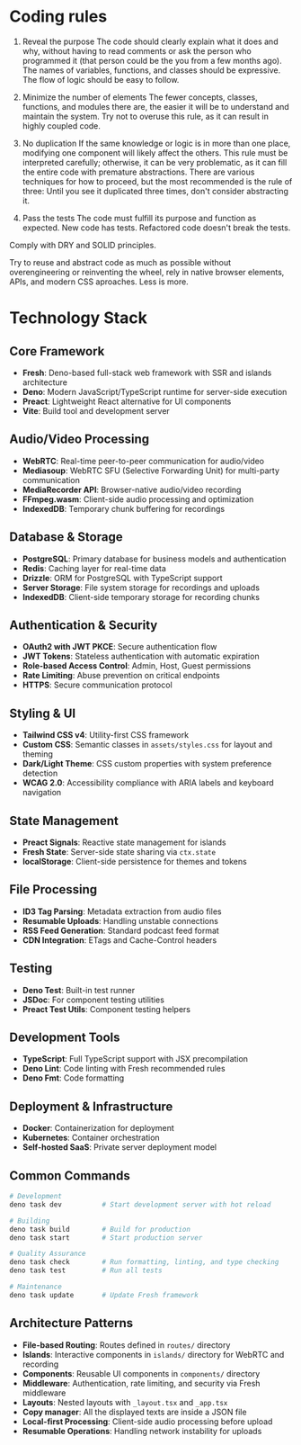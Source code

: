 # Coding rules

1. Reveal the purpose The code should clearly explain what it does and why,
   without having to read comments or ask the person who programmed it (that
   person could be the you from a few months ago). The names of variables,
   functions, and classes should be expressive. The flow of logic should be easy
   to follow.

2. Minimize the number of elements The fewer concepts, classes, functions, and
   modules there are, the easier it will be to understand and maintain the
   system. Try not to overuse this rule, as it can result in highly coupled
   code.

3. No duplication If the same knowledge or logic is in more than one place,
   modifying one component will likely affect the others. This rule must be
   interpreted carefully; otherwise, it can be very problematic, as it can fill
   the entire code with premature abstractions. There are various techniques for
   how to proceed, but the most recommended is the rule of three: Until you see
   it duplicated three times, don't consider abstracting it.

4. Pass the tests The code must fulfill its purpose and function as expected.
   New code has tests. Refactored code doesn't break the tests.

Comply with DRY and SOLID principles.

Try to reuse and abstract code as much as possible without overengineering or
reinventing the wheel, rely in native browser elements, APIs, and modern CSS
aproaches. Less is more.

# Technology Stack

## Core Framework

- **Fresh**: Deno-based full-stack web framework with SSR and islands
  architecture
- **Deno**: Modern JavaScript/TypeScript runtime for server-side execution
- **Preact**: Lightweight React alternative for UI components
- **Vite**: Build tool and development server

## Audio/Video Processing

- **WebRTC**: Real-time peer-to-peer communication for audio/video
- **Mediasoup**: WebRTC SFU (Selective Forwarding Unit) for multi-party
  communication
- **MediaRecorder API**: Browser-native audio/video recording
- **FFmpeg.wasm**: Client-side audio processing and optimization
- **IndexedDB**: Temporary chunk buffering for recordings

## Database & Storage

- **PostgreSQL**: Primary database for business models and authentication
- **Redis**: Caching layer for real-time data
- **Drizzle**: ORM for PostgreSQL with TypeScript support
- **Server Storage**: File system storage for recordings and uploads
- **IndexedDB**: Client-side temporary storage for recording chunks

## Authentication & Security

- **OAuth2 with JWT PKCE**: Secure authentication flow
- **JWT Tokens**: Stateless authentication with automatic expiration
- **Role-based Access Control**: Admin, Host, Guest permissions
- **Rate Limiting**: Abuse prevention on critical endpoints
- **HTTPS**: Secure communication protocol

## Styling & UI

- **Tailwind CSS v4**: Utility-first CSS framework
- **Custom CSS**: Semantic classes in `assets/styles.css` for layout and theming
- **Dark/Light Theme**: CSS custom properties with system preference detection
- **WCAG 2.0**: Accessibility compliance with ARIA labels and keyboard
  navigation

## State Management

- **Preact Signals**: Reactive state management for islands
- **Fresh State**: Server-side state sharing via `ctx.state`
- **localStorage**: Client-side persistence for themes and tokens

## File Processing

- **ID3 Tag Parsing**: Metadata extraction from audio files
- **Resumable Uploads**: Handling unstable connections
- **RSS Feed Generation**: Standard podcast feed format
- **CDN Integration**: ETags and Cache-Control headers

## Testing

- **Deno Test**: Built-in test runner
- **JSDoc**: For component testing utilities
- **Preact Test Utils**: Component testing helpers

## Development Tools

- **TypeScript**: Full TypeScript support with JSX precompilation
- **Deno Lint**: Code linting with Fresh recommended rules
- **Deno Fmt**: Code formatting

## Deployment & Infrastructure

- **Docker**: Containerization for deployment
- **Kubernetes**: Container orchestration
- **Self-hosted SaaS**: Private server deployment model

## Common Commands

```bash
# Development
deno task dev          # Start development server with hot reload

# Building
deno task build        # Build for production
deno task start        # Start production server

# Quality Assurance
deno task check        # Run formatting, linting, and type checking
deno task test         # Run all tests

# Maintenance
deno task update       # Update Fresh framework
```

## Architecture Patterns

- **File-based Routing**: Routes defined in `routes/` directory
- **Islands**: Interactive components in `islands/` directory for WebRTC and
  recording
- **Components**: Reusable UI components in `components/` directory
- **Middleware**: Authentication, rate limiting, and security via Fresh
  middleware
- **Layouts**: Nested layouts with `_layout.tsx` and `_app.tsx`
- **Copy manager**: All the displayed texts are inside a JSON file
- **Local-first Processing**: Client-side audio processing before upload
- **Resumable Operations**: Handling network instability for uploads
